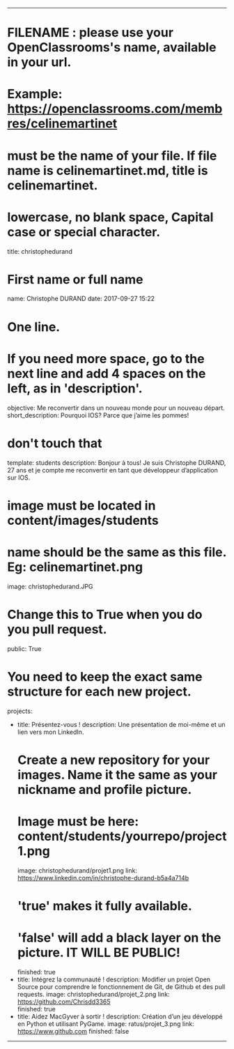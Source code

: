 ---

# FILENAME : please use your OpenClassrooms's name, available in your url.
# Example: https://openclassrooms.com/membres/celinemartinet
# must be the name of your file. If file name is celinemartinet.md, title is celinemartinet.
# lowercase, no blank space, Capital case or special character.
title: christophedurand

# First name or full name
name: Christophe DURAND
date: 2017-09-27 15:22

# One line.
# If you need more space, go to the next line and add 4 spaces on the left, as in 'description'.
objective: Me reconvertir dans un nouveau monde pour un nouveau départ.
short_description: Pourquoi IOS? Parce que j’aime les pommes! 

# don't touch that
template: students
description: Bonjour à tous! Je suis Christophe DURAND, 27 ans et je compte me reconvertir en tant que développeur d’application sur IOS.
    

# image must be located in content/images/students
# name should be the same as this file. Eg: celinemartinet.png
image: christophedurand.JPG

# Change this to True when you do you pull request.
public: True

# You need to keep the exact same structure for each new project.
projects:
  - title: Présentez-vous !
    description: Une présentation de moi-même et un lien vers mon LinkedIn.
    # Create a new repository for your images. Name it the same as your nickname and profile picture.
    # Image must be here: content/students/yourrepo/project1.png
    image: christophedurand/projet1.png
    link: https://www.linkedin.com/in/christophe-durand-b5a4a714b    
    # 'true' makes it fully available.
    # 'false' will add a black layer on the picture. IT WILL BE PUBLIC!
    finished: true
  - title: Intégrez la communauté !
    description: Modifier un projet Open Source pour comprendre le fonctionnement de Git, de Github et des pull requests. 
    image: christophedurand/projet_2.png
    link: https://github.com/Chrisdd3365    
    finished: true
  - title: Aidez MacGyver à sortir !
    description: Création d’un jeu développé en Python et utilisant PyGame.
    image: ratus/projet_3.png
    link: https://www.github.com
    finished: false
---
